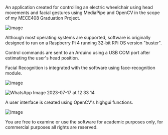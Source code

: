 An application created for controlling an electric wheelchair using head movements and facial gestures using MediaPipe and OpenCV in the scope of my MECE408 Graduation Project.

![image](https://github.com/ygulcihan/face-pose/assets/72352507/b42585db-27a6-43b5-8b24-8642635171d1)



Although most operating systems are supported, software is originally designed to run on a Raspberry Pi 4 running 32-bit RPi OS version "buster".

Control commands are sent to an Arduino using a USB COM port after estimating the user's head position.

Facial Recognition is integrated with the software using face-recognition module.

![image](https://github.com/ygulcihan/face-pose/assets/72352507/1100df0a-0704-4f4a-94f1-d6dcef6f0123)

![WhatsApp Image 2023-07-17 at 12 33 14](https://github.com/ygulcihan/face-pose/assets/72352507/2fff3a47-59da-4da0-b7ed-1dac87945a8f)



A user interface is created using OpenCV's highgui functions.

![image](https://github.com/ygulcihan/face-pose/assets/72352507/c1ef2a46-5232-4341-829f-fc0c4524c5e9)



You are free to examine or use the software for academic purposes only, for commercial purposes all rights are reserved.
